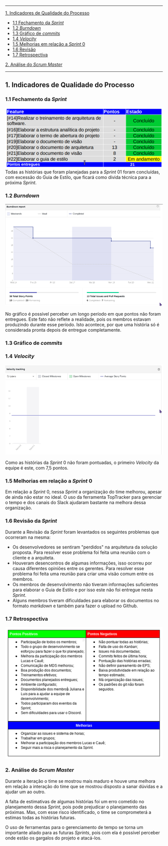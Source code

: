 ------

[1. Indicadores de Qualidade do Processo](#1-indicadores-de-qualidade-do-processo)

* [1.1 Fechamento da _Sprint_](#11-fechamento-da-sprint)
* [1.2 _Burndown_](#13-burndown)
* [1.3 Gráfico de _commits_](#14-grafico-de-commits)
* [1.4 _Velocity_](#15-velocity)
* [1.5 Melhorias em relação a _Sprint_ 0](#17-melhorias-em-relação-a-sprint-0)
* [1.6 Revisão](#16-revisao-da-sprint)
* [1.7 Retrospectiva](#17-retrospectiva)

[2. Análise do _Scrum Master_](#2-análise-do-scrum-master)  


------

## 1. Indicadores de Qualidade do Processo

### 1.1 Fechamento da _Sprint_
![](../images/results_sprint1.png)
Todas as histórias que foram planejadas para a _Sprint_ 01 foram concluídas, com excessão do Guia de Estilo, que ficará como dívida técnica para a próxima _Sprint_.

### 1.2 _Burndown_

![](../images/burndown_sprint1.png)

No gráfico é possível perceber um longo período em que pontos não foram entregues. Este fato não reflete a realidade, pois os membros estavam produzindo durante esse período. Isto acontece, por que uma história só é considerada pronta depois de entregue completamente.

### 1.3 Gráfico de _commits_


### 1.4 _Velocity_

![](../images/velocity_sprint1.png)

Como as histórias da _Sprint_ 0 não foram pontuadas, o primeiro _Velocity_ da equipe é este, com 7,5 pontos.

### 1.5 Melhorias em relação a _Sprint_ 0

Em relação a _Sprint_ 0, nessa _Sprint_ a organização do time melhorou, apesar de ainda não estar no ideal. O uso da ferramenta TopTracker para gerenciar o tempo e dos canais do Slack ajudaram bastante na melhora dessa organização.

### 1.6 Revisão da _Sprint_

Durante a Revisão da _Sprint_ foram levantados os seguintes problemas que ocorreram na mesma:  
* Os desenvolvedores se sentiram "perdidos" na arquitetura da solução proposta. Para resolver esse problema foi feita uma reunião com o cliente e a arquiteta.
* Houveram desencontros de algumas informações, isso ocorreu por causa diferentes opiniões entre os gerentes. Para resolver esse problema foi feita uma reunião para criar uma visão comum entre os membros.
* Os membros de desenvolvimento não tiveram informações suficientes para elaborar o Guia de Estilo e por isso este não foi entregue nesta _Sprint_.
* Alguns membros tiveram dificuldades para elaborar os documentos no formato _markdown_ e também para fazer o upload no Github.

### 1.7 Retrospectiva

![](../images/retrospective_sprint1.png)

### 2. Análise do _Scrum Master_

Durante a iteração o time se mostrou mais maduro e houve uma melhora em relação a interação do time que se mostrou disposto a sanar dúvidas e a ajudar um ao outro.

A falta de estimativas de algumas histórias foi um erro cometido no planejamento dessa _Sprint_, pois pode prejudicar o planejamento das próximas. Mas, com esse risco identificado, o time se comprometerá a estimas todas as histórias futuras.

O uso de ferramentas para o gerenciamento de tempo se torna um importante aliado para as futuras _Sprints_, pois com ela é possível perceber onde estão os gargalos do projeto e atacá-los.
